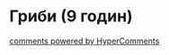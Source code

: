 <div id="hypercomments_widget" class="js-hypercomments-widget invisible"></div>

# Гриби (9 годин)



<div class="js-hypercomments-container">
<a href="http://hypercomments.com" class="hc-link" title="comments widget">comments powered by HyperComments</a>
</div>